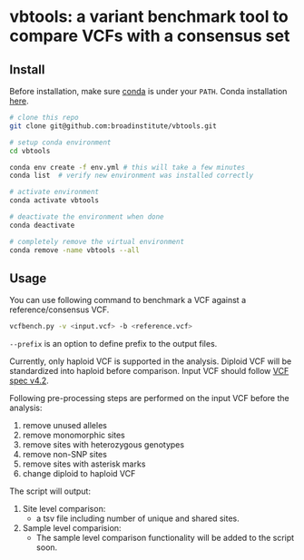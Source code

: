 # vbtools: a variant benchmark tool to compare VCFs with a consensus set
## Install
Before installation, make sure [conda](https://docs.conda.io/en/latest/miniconda.html) is under your `PATH`. Conda installation [here](https://docs.conda.io/en/latest/miniconda.html).

```sh
# clone this repo
git clone git@github.com:broadinstitute/vbtools.git

# setup conda environment
cd vbtools

conda env create -f env.yml # this will take a few minutes
conda list  # verify new environment was installed correctly

# activate environment
conda activate vbtools

# deactivate the environment when done
conda deactivate

# completely remove the virtual environment
conda remove -name vbtools --all
```

## Usage
You can use following command to benchmark a VCF against a reference/consensus VCF.
```sh
vcfbench.py -v <input.vcf> -b <reference.vcf>
```
`--prefix` is an option to define prefix to the output files.

Currently, only haploid VCF is supported in the analysis. Diploid VCF will be standardized into haploid before comparison. Input VCF should follow [VCF spec v4.2](https://samtools.github.io/hts-specs/VCFv4.2.pdf).

Following pre-processing steps are performed on the input VCF before the analysis:
1) remove unused alleles
2) remove monomorphic sites
3) remove sites with heterozygous genotypes
4) remove non-SNP sites
5) remove sites with asterisk marks
6) change diploid to haploid VCF

The script will output:
1) Site level comparison:
    - a tsv file including number of unique and shared sites.
2) Sample level comparision:
    - The sample level comparison functionality will be added to the script soon.
